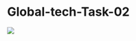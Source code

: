 # Global-tech-Task-02
<img src="https://res.cloudinary.com/drdjty87p/image/upload/v1683086737/Microsoft_PowerPoint_-_DATA_SCIENCE_-_FRONTEND_DEVELOPMENT.pdf_Mozilla_Firefox_03-05-2023_09_22_29_xhyb2k.png"/>

